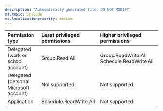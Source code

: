 ```yaml
---
description: "Automatically generated file. DO NOT MODIFY"
ms.topic: include
ms.localizationpriority: medium
---
```


|Permission type|Least privileged permissions|Higher privileged permissions|
|:---|:---|:---|
|Delegated (work or school account)|Group.Read.All|Group.ReadWrite.All, Schedule.ReadWrite.All|
|Delegated (personal Microsoft account)|Not supported.|Not supported.|
|Application|Schedule.ReadWrite.All|Not supported.|

